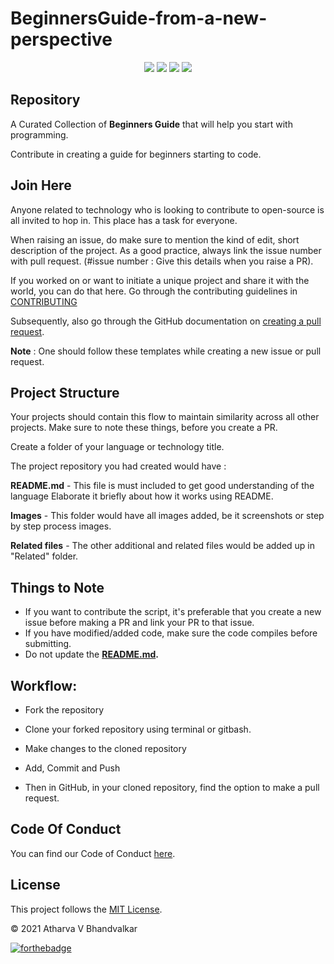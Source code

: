 # BeginnersGuide-from-a-new-perspective

<p align="center">

</p>
<p align="center">
<a href="https://github.com/a-tharva"><img src="https://img.shields.io/badge/PRs-welcome-brightgreen.svg?style=flat&logo=github"></a> 
<a href="https://github.com/a-tharva"><img src="https://img.shields.io/badge/Open%20Source-%F0%9F%A4%8D-Green"></a> 
<a href="https://github.com/a-tharva"><img src="https://img.shields.io/static/v1.svg?label=Contributions&message=Welcome&color=0059b3&style=flat-square"></a>
<a href="https://github.com/a-tharva"><img src="https://img.shields.io/maintenance/yes/2021"></a>
</p> 



<h2>Repository</h2>

A Curated Collection of **Beginners Guide** that will help you start with programming.

Contribute in creating a guide for beginners starting to code.



<h2>Join Here</h2>

Anyone related to technology who is looking to contribute to open-source is all invited to hop in. This place has a task for everyone.

When raising an issue, do make sure to mention the kind of edit, short description of the project. As a good practice, always link the issue number with pull request. (#issue number : Give this details when you raise a PR).

If you worked on or want to initiate a unique project and share it with the world, you can do that here. Go through the contributing guidelines in [CONTRIBUTING](https://github.com/a-tharva/BeginnersGuide-from-a-new-perspective/blob/master/CONTRIBUTING.md)

Subsequently, also go through the GitHub documentation on [creating a pull request](https://help.github.com/en/github/collaborating-with-issues-and-pull-requests/creating-a-pull-request).


**Note** : One should follow these templates while creating a new issue or pull request. 


<h2>Project Structure</h2>

Your projects should contain this flow to maintain similarity across all other projects. Make sure to note these things, before you create a PR.

Create a folder of your language or technology title. 

The project repository you had created would have :

**README.md** - This file is must included to get good understanding of the language Elaborate it briefly about how it works using README.

**Images** - This folder would have all images added, be it screenshots or step by step process images.

**Related files** - The other additional and related files would be added up in "Related" folder.


<h2>Things to Note</h2>

* If you want to contribute the script, it's preferable that you create a new issue before making a PR and link your PR to that issue.
* If you have modified/added code, make sure the code compiles before submitting.
* Do not update the **[README.md](https://github.com/a-tharva/BeginnersGuide-from-a-new-perspective/blob/master/README.md).**


<h2>Workflow:</h2>

- Fork the repository

- Clone your forked repository using terminal or gitbash.

- Make changes to the cloned repository

- Add, Commit and Push

- Then in GitHub, in your cloned repository, find the option to make a pull request. 




<h2>Code Of Conduct</h2>

You can find our Code of Conduct [here](https://github.com/a-tharva/BeginnersGuide-from-a-new-perspective/blob/master/CODE_OF_CONDUCT.md).


<h2>License</h2>  

This project follows the [MIT License](https://github.com/a-tharva/BeginnersGuide-from-a-new-perspective/blob/master/LICENSE).


© 2021 Atharva V Bhandvalkar


[![forthebadge](https://forthebadge.com/images/badges/built-with-love.svg)](https://forthebadge.com)

